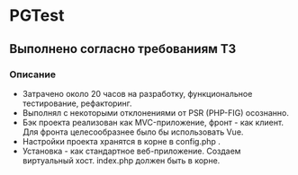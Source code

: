 # PGTest
## Выполнено согласно требованиям ТЗ
### Описание
* Затрачено около 20 часов на разработку, функциональное тестирование, рефакторинг.
* Выполнял с некоторыми отклонениями от PSR (PHP-FIG) осознанно.
* Бэк проекта реализован как MVC-приложение, фронт - как клиент. Для фронта целесообразнее было бы использовать Vue. 
* Настройки проекта хранятся в корне в config.php .
* Установка - как стандартное веб-приложение. Создаем виртуальный хост. index.php должен быть в корне.

